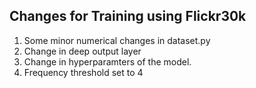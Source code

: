 ## Changes for Training using Flickr30k

1. Some minor numerical changes in dataset.py
2. Change in deep output layer
3. Change in hyperparamters of the model.
4. Frequency threshold set to 4